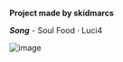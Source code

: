 **Project made by skidmarcs**

***Song*** - Soul Food · Luci4

![image](https://cdn.discordapp.com/attachments/897276708569350205/900036792944824320/unknown.png)

